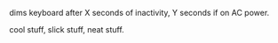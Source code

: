 dims keyboard after X seconds of inactivity, Y seconds if on AC power.

cool stuff, slick stuff, neat stuff.

